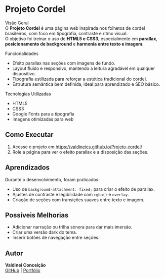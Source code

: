 # Projeto Cordel

Visão Geral  
O **Projeto Cordel** é uma página web inspirada nos folhetos de cordel brasileiros, com foco em tipografia, contraste e ritmo visual.  
O objetivo foi treinar o uso de **HTML5 e CSS3**, especialmente em **parallax**, **posicionamento de background** e **harmonia entre texto e imagem**.

Funcionalidades  
- Efeito parallax nas seções com imagens de fundo.  
- Layout fluido e responsivo, mantendo a leitura agradável em qualquer dispositivo.  
- Tipografia estilizada para reforçar a estética tradicional do cordel.  
- Estrutura semântica bem definida, ideal para aprendizado e SEO básico.

Tecnologias Utilizadas  
- HTML5  
- CSS3  
- Google Fonts para a tipografia  
- Imagens otimizadas para web  

## Como Executar  
1. Acesse o projeto em https://valdineics.github.io/Projeto-cordel/
3. Role a página para ver o efeito parallax e a disposição das seções.

## Aprendizados  
Durante o desenvolvimento, foram praticados:  
- Uso de `background-attachment: fixed;` para criar o efeito de parallax.  
- Ajustes de contraste e legibilidade com `rgba()` e `overlay`.  
- Criação de seções com transições suaves entre texto e imagem.  

## Possíveis Melhorias  
- Adicionar narração ou trilha sonora para dar mais imersão.  
- Criar uma versão dark do tema.  
- Inserir botões de navegação entre seções.  

## Autor  
**Valdinei Conceição**  
[GitHub](https://github.com/ValdineiCS) | [Portfólio](https://valdineics.github.io/Portfolio/)  

